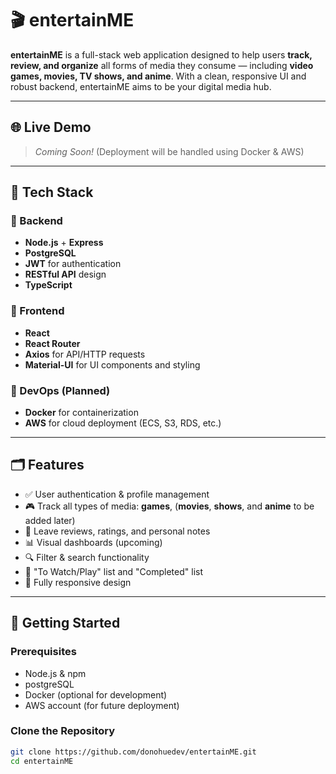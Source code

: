 # 🎬 entertainME

**entertainME** is a full-stack web application designed to help users **track, review, and organize** all forms of media they consume — including **video games, movies, TV shows, and anime**. With a clean, responsive UI and robust backend, entertainME aims to be your digital media hub.

---

## 🌐 Live Demo

> _Coming Soon!_ (Deployment will be handled using Docker & AWS)

---

## 🧰 Tech Stack

### 🔧 Backend
- **Node.js** + **Express**
- **PostgreSQL**
- **JWT** for authentication
- **RESTful API** design
- **TypeScript**

### 🎨 Frontend
- **React**
- **React Router**
- **Axios** for API/HTTP requests
- **Material-UI** for UI components and styling

### 🐳 DevOps (Planned)
- **Docker** for containerization
- **AWS** for cloud deployment (ECS, S3, RDS, etc.)

---

## 🗂 Features

- ✅ User authentication & profile management
- 🎮 Track all types of media: **games**, (**movies**, **shows**, and **anime** to be added later)
- 📝 Leave reviews, ratings, and personal notes 
- 📊 Visual dashboards (upcoming)
- 🔍 Filter & search functionality
- 📌 "To Watch/Play" list and "Completed" list
- 📱 Fully responsive design

---

## 🚀 Getting Started

### Prerequisites

- Node.js & npm
- postgreSQL
- Docker (optional for development)
- AWS account (for future deployment)

### Clone the Repository

```bash
git clone https://github.com/donohuedev/entertainME.git
cd entertainME
